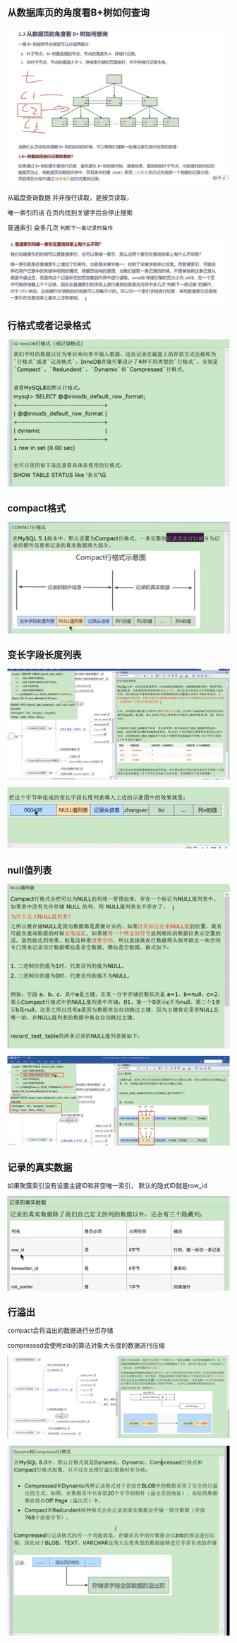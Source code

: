 从数据库页的角度看B+树如何查询
---
![img_85.png](img_85.png)

从磁盘查询数据 并非按行读取，是按页读取，

唯一索引的话 在页内找到关键字后会停止搜索

普通索引 会多几次 `判断下一条记录的操作`

![img_86.png](img_86.png)

行格式或者记录格式
---
![img_87.png](img_87.png)

compact格式
---
![img_88.png](img_88.png)

变长字段长度列表
---
![img_89.png](img_89.png)

![img_90.png](img_90.png)

null值列表
---
![img_91.png](img_91.png)

![img_92.png](img_92.png)

记录的真实数据
---
如果聚簇索引没有设置主键ID和非空唯一索引， 默认的隐式ID就是row_id

![img_93.png](img_93.png)

行溢出
---

compact会将溢出的数据进行分页存储

compressed会使用zlib的算法对象大长度的数据进行压缩

![img_94.png](img_94.png)


![img_95.png](img_95.png)